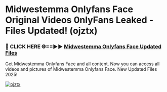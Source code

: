 # Midwestemma Onlyfans Face Original Videos 0nlyFans Leaked - Files Updated! (ojztx)

<h3>🔴 CLICK HERE 🌐==►► <a href="https://tinyurl.com/ehrbuxhb" rel="nofollow">Midwestemma Onlyfans Face Updated Files</a></h3>

Get Midwestemma Onlyfans Face and all content. Now you can access all videos and pictures of Midwestemma Onlyfans Face. New Updated Files 2025!

[![ojztx](https://i.imgur.com/lVYEuWS.gif)](https://tinyurl.com/ehrbuxhb)
